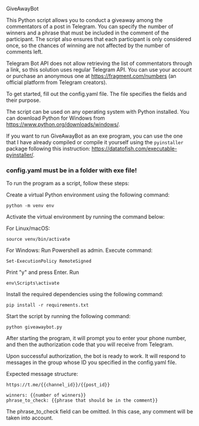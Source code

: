 GiveAwayBot

This Python script allows you to conduct a giveaway among the commentators of a post in Telegram. You can specify the number of winners and a phrase that must be included in the comment of the participant. The script also ensures that each participant is only considered once, so the chances of winning are not affected by the number of comments left.

Telegram Bot API does not allow retrieving the list of commentators through a link, so this solution uses regular Telegram API. You can use your account or purchase an anonymous one at https://fragment.com/numbers (an official platform from Telegram creators).

To get started, fill out the config.yaml file. The file specifies the fields and their purpose.

The script can be used on any operating system with Python installed. You can download Python for Windows from https://www.python.org/downloads/windows/.

If you want to run GiveAwayBot as an exe program, you can use the one that I have already compiled or compile it yourself using the `pyinstaller` package following this instruction: https://datatofish.com/executable-pyinstaller/.

### config.yaml must be in a folder with exe file!
To run the program as a script, follow these steps:

Create a virtual Python environment using the following command:

```
python -m venv env
```

Activate the virtual environment by running the command below:

For Linux/macOS:
```
source venv/bin/activate
```

For Windows:
Run Powershell as admin. Execute command:
```
Set-ExecutionPolicy RemoteSigned
```
Print "y" and press Enter. Run
```
env\Scripts\activate
```
Install the required dependencies using the following command:
```
pip install -r requirements.txt
```
Start the script by running the following command:
```
python giveawaybot.py
```

After starting the program, it will prompt you to enter your phone number, and then the authorization code that you will receive from Telegram.

Upon successful authorization, the bot is ready to work. It will respond to messages in the group whose ID you specified in the config.yaml file.

Expected message structure:
```
https://t.me/{{channel_id}}/{{post_id}}

winners: {{number of winners}}
phrase_to_check: {{phrase that should be in the comment}}
```

The phrase_to_check field can be omitted. In this case, any comment will be taken into account.

